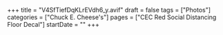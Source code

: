+++
title = "V4SfTiefDqKLrEVdh6_y.avif"
draft = false
tags = ["Photos"]
categories = ["Chuck E. Cheese's"]
pages = ["CEC Red Social Distancing Floor Decal"]
startDate = ""
+++
